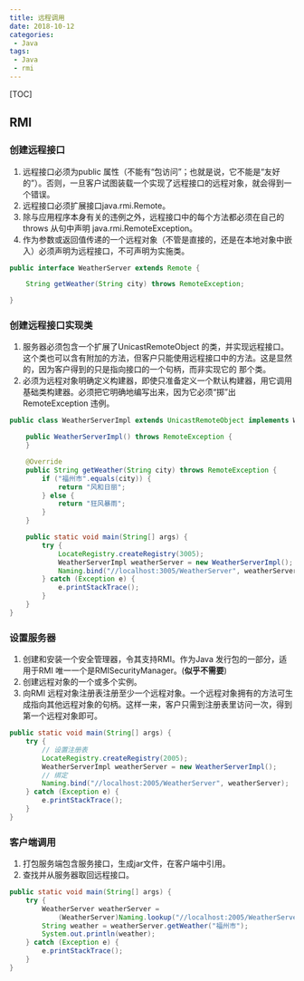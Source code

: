 ```yaml
---
title: 远程调用
date: 2018-10-12
categories: 
 - Java
tags: 
 - Java
 - rmi
---
```


[TOC]

## RMI

### 创建远程接口

1. 远程接口必须为public 属性（不能有“包访问”；也就是说，它不能是“友好的”）。否则，一旦客户试图装载一个实现了远程接口的远程对象，就会得到一个错误。
2.  远程接口必须扩展接口java.rmi.Remote。
3. 除与应用程序本身有关的违例之外，远程接口中的每个方法都必须在自己的throws 从句中声明
   java.rmi.RemoteException。
4. 作为参数或返回值传递的一个远程对象（不管是直接的，还是在本地对象中嵌入）必须声明为远程接口，不可声明为实施类。

```java
public interface WeatherServer extends Remote {

    String getWeather(String city) throws RemoteException;

}
```



### 创建远程接口实现类

1. 服务器必须包含一个扩展了UnicastRemoteObject 的类，并实现远程接口。这个类也可以含有附加的方法，但客户只能使用远程接口中的方法。这是显然的，因为客户得到的只是指向接口的一个句柄，而非实现它的
   那个类。
2. 必须为远程对象明确定义构建器，即使只准备定义一个默认构建器，用它调用基础类构建器。必须把它明确地编写出来，因为它必须“掷”出RemoteException 违例。

```java
public class WeatherServerImpl extends UnicastRemoteObject implements WeatherServer {

    public WeatherServerImpl() throws RemoteException {
    }

    @Override
    public String getWeather(String city) throws RemoteException {
        if ("福州市".equals(city)) {
            return "风和日丽";
        } else {
            return "狂风暴雨";
        }
    }

    public static void main(String[] args) {
        try {
            LocateRegistry.createRegistry(3005);
            WeatherServerImpl weatherServer = new WeatherServerImpl();
            Naming.bind("//localhost:3005/WeatherServer", weatherServer);
        } catch (Exception e) {
            e.printStackTrace();
        }
    }
}
```



### 设置服务器

1. 创建和安装一个安全管理器，令其支持RMI。作为Java 发行包的一部分，适用于RMI 唯一一个是RMISecurityManager。(**似乎不需要**)
2. 创建远程对象的一个或多个实例。
3. 向RMI 远程对象注册表注册至少一个远程对象。一个远程对象拥有的方法可生成指向其他远程对象的句柄。这样一来，客户只需到注册表里访问一次，得到第一个远程对象即可。

```java
public static void main(String[] args) {
    try {
        // 设置注册表
        LocateRegistry.createRegistry(2005);
        WeatherServerImpl weatherServer = new WeatherServerImpl();
        // 绑定
        Naming.bind("//localhost:2005/WeatherServer", weatherServer);
    } catch (Exception e) {
        e.printStackTrace();
    }
}
```

### 客户端调用

1. 打包服务端包含服务接口，生成jar文件，在客户端中引用。
2. 查找并从服务器取回远程接口。

```java
public static void main(String[] args) {
    try {
        WeatherServer weatherServer = 
            (WeatherServer)Naming.lookup("//localhost:2005/WeatherServer");
        String weather = weatherServer.getWeather("福州市");
        System.out.println(weather);
    } catch (Exception e) {
        e.printStackTrace();
    }
}
```

